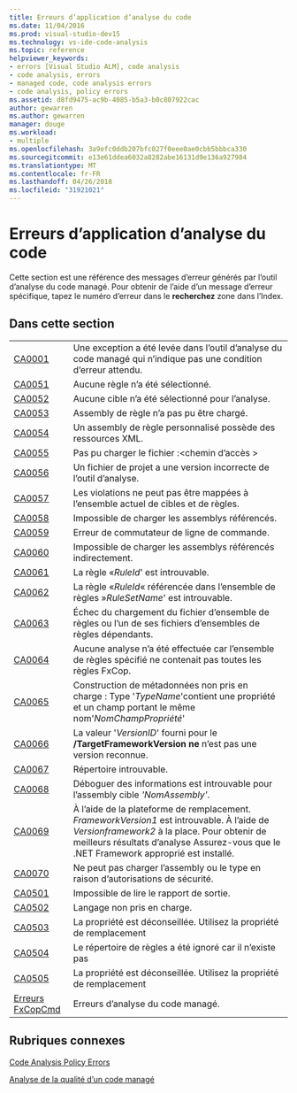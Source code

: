 ```yaml
---
title: Erreurs d’application d’analyse du code
ms.date: 11/04/2016
ms.prod: visual-studio-dev15
ms.technology: vs-ide-code-analysis
ms.topic: reference
helpviewer_keywords:
- errors [Visual Studio ALM], code analysis
- code analysis, errors
- managed code, code analysis errors
- code analysis, policy errors
ms.assetid: d8fd9475-ac9b-4085-b5a3-b0c807922cac
author: gewarren
ms.author: gewarren
manager: douge
ms.workload:
- multiple
ms.openlocfilehash: 3a9efc0ddb207bfc027f0eee0ae0cbb5bbbca330
ms.sourcegitcommit: e13e61ddea6032a8282abe16131d9e136a927984
ms.translationtype: MT
ms.contentlocale: fr-FR
ms.lasthandoff: 04/26/2018
ms.locfileid: "31921021"
---
```

# <a name="code-analysis-application-errors"></a>Erreurs d’application d’analyse du code
Cette section est une référence des messages d’erreur générés par l’outil d’analyse du code managé. Pour obtenir de l’aide d’un message d’erreur spécifique, tapez le numéro d’erreur dans le **recherchez** zone dans l’Index.

## <a name="in-this-section"></a>Dans cette section

|||
|-|-|
|[CA0001](ca0001.md)|Une exception a été levée dans l’outil d’analyse du code managé qui n’indique pas une condition d’erreur attendu.|
|[CA0051](ca0051.md)|Aucune règle n’a été sélectionné.|
|[CA0052](ca0052.md)|Aucune cible n’a été sélectionné pour l’analyse.|
|[CA0053](ca0053.md)|Assembly de règle n’a pas pu être chargé.|
|[CA0054](ca0054.md)|Un assembly de règle personnalisé possède des ressources XML.|
|[CA0055](ca0055.md)|Pas pu charger le fichier :\<chemin d’accès >|
|[CA0056](ca0056.md)|Un fichier de projet a une version incorrecte de l’outil d’analyse.|
|[CA0057](ca0057.md)|Les violations ne peut pas être mappées à l’ensemble actuel de cibles et de règles.|
|[CA0058](ca0058.md)|Impossible de charger les assemblys référencés.|
|[CA0059](ca0059.md)|Erreur de commutateur de ligne de commande.|
|[CA0060](ca0060.md)|Impossible de charger les assemblys référencés indirectement.|
|[CA0061](ca0061.md)|La règle «*RuleId*' est introuvable.|
|[CA0062](ca0062.md)|La règle «*RuleId*« référencée dans l’ensemble de règles »*RuleSetName*' est introuvable.|
|[CA0063](ca0063.md)|Échec du chargement du fichier d’ensemble de règles ou l’un de ses fichiers d’ensembles de règles dépendants.|
|[CA0064](ca0064.md)|Aucune analyse n’a été effectuée car l’ensemble de règles spécifié ne contenait pas toutes les règles FxCop.|
|[CA0065](ca0065.md)|Construction de métadonnées non pris en charge : Type '*TypeName*'contient une propriété et un champ portant le même nom'*NomChampPropriété*'|
|[CA0066](ca0066.md)|La valeur '*VersionID*' fourni pour le **/TargetFrameworkVersion ne** n’est pas une version reconnue.|
|[CA0067](ca0067.md)|Répertoire introuvable.|
|[CA0068](ca0068.md)|Déboguer des informations est introuvable pour l’assembly cible *'NomAssembly'*.|
|[CA0069](ca0069.md)|À l’aide de la plateforme de remplacement. *FrameworkVersion1* est introuvable. À l’aide de *Versionframework2* à la place. Pour obtenir de meilleurs résultats d’analyse Assurez-vous que le .NET Framework approprié est installé.|
|[CA0070](ca0070.md)|Ne peut pas charger l’assembly ou le type en raison d’autorisations de sécurité.|
|[CA0501](ca0501.md)|Impossible de lire le rapport de sortie.|
|[CA0502](ca0502.md)|Langage non pris en charge.|
|[CA0503](ca0503.md)|La propriété est déconseillée. Utilisez la propriété de remplacement|
|[CA0504](ca0504.md)|Le répertoire de règles a été ignoré car il n’existe pas|
|[CA0505](ca0505.md)|La propriété est déconseillée. Utilisez la propriété de remplacement|
|[Erreurs FxCopCmd](fxcopcmd-errors.md)|Erreurs d’analyse du code managé.|

## <a name="related-sections"></a>Rubriques connexes
 [Code Analysis Policy Errors](../code-quality/code-analysis-policy-errors.md)

 [Analyse de la qualité d’un code managé](../code-quality/analyzing-managed-code-quality-by-using-code-analysis.md)

